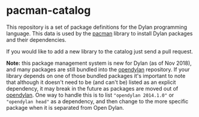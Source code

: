# pacman-catalog

This repository is a set of package definitions for the Dylan
programming language. This data is used by the
[pacman](https://github.com/cgay/pacman) library to install Dylan
packages and their dependencies.

If you would like to add a new library to the catalog just send a pull
request.

**Note:** this package management system is new for Dylan (as of Nov
2018), and many packages are still bundled into the
[opendylan](https://github.com/dylan-lang/opendylan) repository.  If
your library depends on one of those bundled packages it's important
to note that although it doesn't need to be (and can't be) listed as
an explicit dependency, it may break in the future as packages are
moved out of [opendylan](https://github.com/dylan-lang/opendylan). One
way to handle this is to list `"opendylan 2014.1.0"` or `"opendylan
head"` as a dependency, and then change to the more specific package
when it is separated from Open Dylan.
